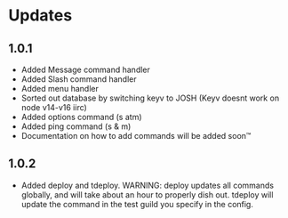 # Updates

## 1.0.1

- Added Message command handler
- Added Slash command handler
- Added menu handler
- Sorted out database by switching keyv to JOSH (Keyv doesnt work on node v14-v16 iirc)
- Added options command (s atm)
- Added ping command (s & m)
- Documentation on how to add commands will be added soon™️

## 1.0.2

- Added deploy and tdeploy. WARNING: deploy updates all commands globally, and will take about an hour to properly dish out. tdeploy will update the command in the test guild you specify in the config.